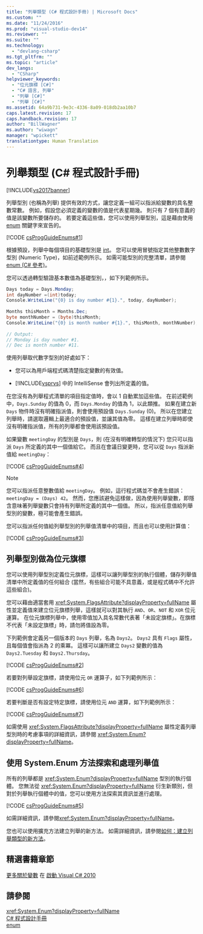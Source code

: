 ```yaml
---
title: "列舉類型 (C# 程式設計手冊) | Microsoft Docs"
ms.custom: ""
ms.date: "11/24/2016"
ms.prod: "visual-studio-dev14"
ms.reviewer: ""
ms.suite: ""
ms.technology: 
  - "devlang-csharp"
ms.tgt_pltfrm: ""
ms.topic: "article"
dev_langs: 
  - "CSharp"
helpviewer_keywords: 
  - "位元旗標 [C#]"
  - "C# 語言, 列舉"
  - "列舉 [C#]"
  - "列舉 [C#]"
ms.assetid: 64a9b731-9e3c-4336-8a09-018db2aa10b7
caps.latest.revision: 17
caps.handback.revision: 17
author: "BillWagner"
ms.author: "wiwagn"
manager: "wpickett"
translationtype: Human Translation
---
```

# 列舉類型 (C# 程式設計手冊)
[!INCLUDE[vs2017banner](../../csharp/includes/vs2017banner.md)]

列舉型別 \(也稱為列舉\) 提供有效的方式，讓您定義一組可以指派給變數的具名整數常數。  例如，假設您必須定義的變數的值是代表星期幾。  則只有 7 個有意義的值是該變數所要儲存的。  若要定義這些值，您可以使用列舉型別，這是藉由使用 [enum](../../csharp/language-reference/keywords/enum.md) 關鍵字來宣告的。  
  
 [!CODE [csProgGuideEnums#1](../CodeSnippet/VS_Snippets_VBCSharp/csProgGuideEnums#1)]  
  
 根據預設，列舉中每個項目的基礎型別是 [int](../../csharp/language-reference/keywords/int.md)。  您可以使用冒號指定其他整數數字型別 \(Numeric Type\)，如前述範例所示。  如需可能型別的完整清單，請參閱 [enum \(C\# 參考\)](../../csharp/language-reference/keywords/enum.md)。  
  
 您可以透過轉型驗證基本數值為基礎型別，，如下列範例所示。  
  
```c#  
Days today = Days.Monday;  
int dayNumber =(int)today;  
Console.WriteLine("{0} is day number #{1}.", today, dayNumber);  
  
Months thisMonth = Months.Dec;  
byte monthNumber = (byte)thisMonth;  
Console.WriteLine("{0} is month number #{1}.", thisMonth, monthNumber);  
  
// Output:  
// Monday is day number #1.  
// Dec is month number #11.  
```  
  
 使用列舉取代數字型別的好處如下：  
  
-   您可以為用戶端程式碼清楚指定變數的有效值。  
  
-   [!INCLUDE[vsprvs](../../csharp/includes/vsprvs_md.md)] 中的 IntelliSense 會列出所定義的值。  
  
 在您沒有為列舉程式清單的項目指定值時，會以 1 自動累加這些值。  在前述範例中，`Days.Sunday` 的值為 0，而 `Days.Monday` 的值為 1，以此類推。  如果在建立新 `Days` 物件時沒有明確指派值，則會使用預設值 `Days.Sunday` \(0\)。  所以在您建立列舉時，請選取邏輯上最適合的預設值，並讓其值為零。  這樣在建立列舉時即使沒有明確指派值，所有的列舉都會使用該預設值。  
  
 如果變數 `meetingDay` 的型別是 `Days`，則 \(在沒有明確轉型的情況下\) 您只可以指派 `Days` 所定義的其中一個值給它。  而且在會議日變更時，您可以從 `Days` 指派新值給 `meetingDay`：  
  
 [!CODE [csProgGuideEnums#4](../CodeSnippet/VS_Snippets_VBCSharp/csProgGuideEnums#4)]  
  
> [!NOTE]
>  您可以指派任意整數值給 `meetingDay`。  例如，這行程式碼並不會產生錯誤：`meetingDay = (Days) 42`。  然而，您應該避免這樣做，因為使用列舉變數，即隱含意味著列舉變數只會持有列舉所定義的其中一個值。  所以，指派任意值給列舉型別的變數，極可能會產生錯誤。  
  
 您可以指派任何值給列舉型別的列舉值清單中的項目，而且也可以使用計算值：  
  
 [!CODE [csProgGuideEnums#3](../CodeSnippet/VS_Snippets_VBCSharp/csProgGuideEnums#3)]  
  
## 列舉型別做為位元旗標  
 您可以使用列舉型別定義位元旗標，這樣可以讓列舉型別的執行個體，儲存列舉值清單中所定義值的任何組合   \(當然，有些組合可能不具意義，或是程式碼中不允許這些組合\)。  
  
 您可以藉由適當套用 <xref:System.FlagsAttribute?displayProperty=fullName> 屬性並定義值來建立位元旗標列舉，這樣就可以對其執行 `AND`、`OR`、`NOT` 和 `XOR` 位元運算。  在位元旗標列舉中，使用零值加入具名常數代表著「未設定旗標」。在旗標不代表「未設定旗標」時，請勿將值設為零。  
  
 下列範例會定義另一個版本的 `Days` 列舉，名為 `Days2`。  `Days2` 具有 `Flags` 屬性，且每個值會指派為 2 的乘冪。  這樣可以讓所建立 `Days2` 變數的值為 `Days2.Tuesday` 和 `Days2.Thursday`。  
  
 [!CODE [csProgGuideEnums#2](../CodeSnippet/VS_Snippets_VBCSharp/csProgGuideEnums#2)]  
  
 若要對列舉設定旗標，請使用位元 `OR` 運算子，如下列範例所示：  
  
 [!CODE [csProgGuideEnums#6](../CodeSnippet/VS_Snippets_VBCSharp/csProgGuideEnums#6)]  
  
 若要判斷是否有設定特定旗標，請使用位元 `AND` 運算，如下列範例所示：  
  
 [!CODE [csProgGuideEnums#7](../CodeSnippet/VS_Snippets_VBCSharp/csProgGuideEnums#7)]  
  
 如需使用 <xref:System.FlagsAttribute?displayProperty=fullName> 屬性定義列舉型別時的考慮事項的詳細資訊，請參閱 <xref:System.Enum?displayProperty=fullName>。  
  
## 使用 System.Enum 方法探索和處理列舉值  
 所有的列舉都是 <xref:System.Enum?displayProperty=fullName> 型別的執行個體。  您無法從 <xref:System.Enum?displayProperty=fullName> 衍生新類別，但對於列舉執行個體中的值，您可以使用方法探索其資訊並進行處理。  
  
 [!CODE [csProgGuideEnums#5](../CodeSnippet/VS_Snippets_VBCSharp/csProgGuideEnums#5)]  
  
 如需詳細資訊，請參閱<xref:System.Enum?displayProperty=fullName>。  
  
 您也可以使用擴充方法建立列舉的新方法。  如需詳細資訊，請參閱[如何：建立列舉類型的新方法](../../csharp/programming-guide/classes-and-structs/how-to-create-a-new-method-for-an-enumeration.md)。  
  
## 精選書籍章節  
 [更多關於變數](http://go.microsoft.com/fwlink/?LinkId=221230) 在 [啟動 Visual C\# 2010](http://go.microsoft.com/fwlink/?LinkId=221214)  
  
## 請參閱  
 <xref:System.Enum?displayProperty=fullName>   
 [C\# 程式設計手冊](../../csharp/programming-guide/index.md)   
 [enum](../../csharp/language-reference/keywords/enum.md)